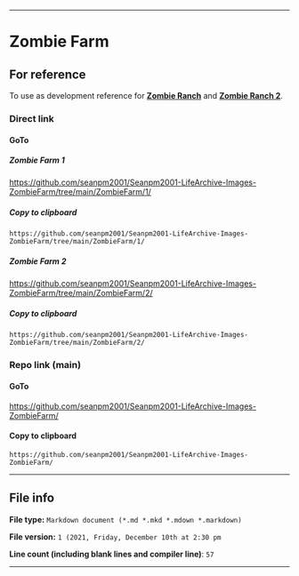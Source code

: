 
***

# Zombie Farm

## For reference

To use as development reference for **[Zombie Ranch](https://github.com/seanpm2001/Zombie-Life-Re-animated/tree/main/Zombie-Ranch/)** and **[Zombie Ranch 2](https://github.com/seanpm2001/Zombie-Life-Re-animated/tree/main/Zombie-Ranch-2/New-Farm/)**.

### Direct link

#### GoTo

##### Zombie Farm 1

https://github.com/seanpm2001/Seanpm2001-LifeArchive-Images-ZombieFarm/tree/main/ZombieFarm/1/

##### Copy to clipboard

```
https://github.com/seanpm2001/Seanpm2001-LifeArchive-Images-ZombieFarm/tree/main/ZombieFarm/1/
```

##### Zombie Farm 2

https://github.com/seanpm2001/Seanpm2001-LifeArchive-Images-ZombieFarm/tree/main/ZombieFarm/2/

##### Copy to clipboard

```
https://github.com/seanpm2001/Seanpm2001-LifeArchive-Images-ZombieFarm/tree/main/ZombieFarm/2/
```

### Repo link (main)

#### GoTo

https://github.com/seanpm2001/Seanpm2001-LifeArchive-Images-ZombieFarm/

#### Copy to clipboard

```
https://github.com/seanpm2001/Seanpm2001-LifeArchive-Images-ZombieFarm/
```

***

## File info

**File type:** `Markdown document (*.md *.mkd *.mdown *.markdown)`

**File version:** `1 (2021, Friday, December 10th at 2:30 pm`

**Line count (including blank lines and compiler line)**: `57`

***
